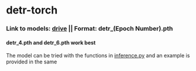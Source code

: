 # detr-torch
### Link to models: [drive](https://drive.google.com/drive/folders/1XRVdKGgSOV-3DWli5yGcd51OUwJXDD8q?usp=sharing) || Format: detr_(Epoch Number).pth
#### detr_4.pth and detr_6.pth work best
The model can be tried with the functions in [inference.py](https://github.com/gittygupta/detr-torch/edit/main/inference.py) and an example is provided in the same
